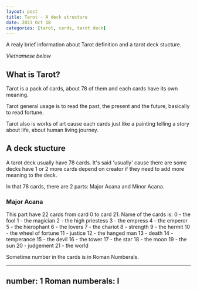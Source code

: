 ```yaml
---
layout: post
title: Tarot - A deck structure
date: 2023 Oct 18
categories: [tarot, cards, tarot deck]
---
```


A realy brief information about Tarot definition and a tarot deck stucture.

*Vietnamese below*

## What is Tarot?

<!-- [picture of tarot decks] -->

Tarot is a pack of cards, about 78 of them and each cards have its own meaning. <br>

Tarot general usage is to read the past, the present and the future, basically to read fortune. <br>

Tarot also is works of art cause each cards just like a painting telling a story about life, about human living journey. <br>

## A deck stucture

A tarot deck usually have 78 cards. 
It's said 'usually' cause there are some decks have 1 or 2 more cards depend on creator if they need to add more meaning to the deck. <br>

In that 78 cards, there are 2 parts: Major Acana and Minor Acana.<br>

### Major Acana

This part have 22 cards from card 0 to card 21. Name of the cards is:
0 - the fool
1 - the magician
2 - the high priestess
3 - the empress
4 - the emperor
5 - the hierophant
6 - the lovers
7 - the chariot
8 - strength
9 - the hermit
10 - the wheel of fortune
11 - justice
12 - the hanged man
13 - death
14 - temperance
15 - the devil
16 - the tower
17 - the star
18 - the moon
19 - the sun
20 - judgement 
21 - the world

Sometime number in the cards is in Roman Numberals.

---
number: 1
Roman numberals: I
--- 